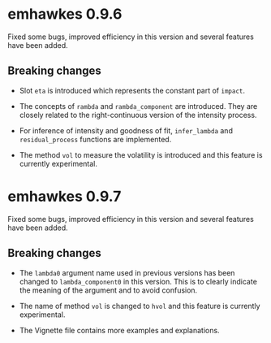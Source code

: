 # emhawkes 0.9.6

Fixed some bugs, improved efficiency in this version and several features have been added.

## Breaking changes

* Slot `eta` is introduced which represents the constant part of `impact`.

* The concepts of `rambda` and `rambda_component` are introduced. They are closely related to the right-continuous version of the intensity process.

* For inference of intensity and goodness of fit, `infer_lambda` and `residual_process` functions are implemented.

* The method `vol` to measure the volatility is introduced and this feature is currently experimental.


# emhawkes 0.9.7

Fixed some bugs, improved efficiency in this version and several features have been added.

## Breaking changes

* The `lambda0` argument name used in previous versions has been changed to `lambda_component0` in this version. This is to clearly indicate the meaning of the argument and to avoid confusion.

* The name of method `vol` is changed to `hvol` and this feature is currently experimental.

* The Vignette file contains more examples and explanations.

